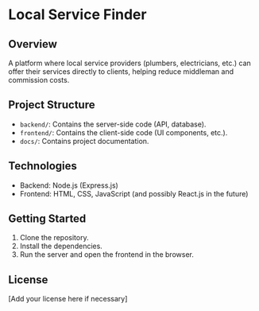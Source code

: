 # Local Service Finder

## Overview
A platform where local service providers (plumbers, electricians, etc.) can offer their services directly to clients, helping reduce middleman and commission costs.

## Project Structure
- `backend/`: Contains the server-side code (API, database).
- `frontend/`: Contains the client-side code (UI components, etc.).
- `docs/`: Contains project documentation.

## Technologies
- Backend: Node.js (Express.js)
- Frontend: HTML, CSS, JavaScript (and possibly React.js in the future)

## Getting Started
1. Clone the repository.
2. Install the dependencies.
3. Run the server and open the frontend in the browser.

## License
[Add your license here if necessary]
